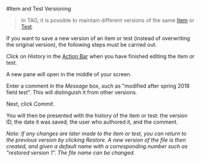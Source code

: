 <!--
created_at: 2018-10-26
authors:         
    - "Catherine Pease"
--> 


#Item and Test Versioning

> In TAO, it is possible to maintain different versions of the same [Item](../appendix/glossary.md#item) or [Test](../appendix/glossary.md#test).

If you want to save a new version of an item or test (instead of overwriting the original version), the following steps must be carried out.


Click on *History* in the [Action Bar](../appendix/glossary.md#action-bar) when you have finished editing the item or test.

A new pane will open in the middle of your screen. 

Enter a comment in the *Message* box, such as "modified after spring 2018 field test". This will distinguish it from other versions. 

Next, click *Commit*.

You will then be presented with the history of the item or test: the version ID, the date it was saved, the user who authored it, and the comment.

*Note: If any changes are later made to the item or test, you can return to the previous version by clicking *Restore*. A new version of the file is then created, and given a default name with a corresponding number such as "restored version 1". The file name can be changed.*